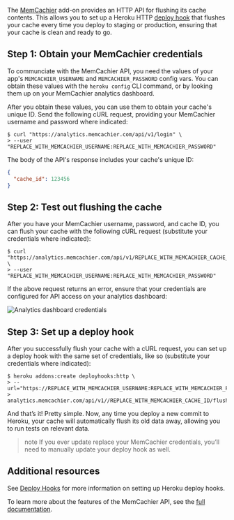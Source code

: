 
The [MemCachier](https://elements.heroku.com/addons/memcachier) add-on provides an HTTP API for flushing its cache contents. This allows you to set up a Heroku HTTP [deploy hook](deploy-hooks) that flushes your cache every time you deploy to staging or production, ensuring that your cache is clean and ready to go.

## Step 1: Obtain your MemCachier credentials

To communciate with the MemCachier API, you need the values of your app's `MEMCACHIER_USERNAME` and `MEMCACHIER_PASSWORD` config vars. You can obtain these values with the `heroku config` CLI command, or by looking them up on your MemCachier analytics dashboard.

After you obtain these values, you can use them to obtain your cache's unique ID. Send the following cURL request, providing your MemCachier username and password where indicated:

```term
$ curl "https://analytics.memcachier.com/api/v1/login" \
> --user "REPLACE_WITH_MEMCACHIER_USERNAME:REPLACE_WITH_MEMCACHIER_PASSWORD"
```

The body of the API's response includes your cache's unique ID:

```json
{
  "cache_id": 123456
}
```

## Step 2: Test out flushing the cache

After you have your MemCachier username, password, and cache ID, you can flush your cache with the following cURL request (substitute your credentials where indicated):

```term
$ curl "https://analytics.memcachier.com/api/v1/REPLACE_WITH_MEMCACHIER_CACHE_ID/flush" \
> --user "REPLACE_WITH_MEMCACHIER_USERNAME:REPLACE_WITH_MEMCACHIER_PASSWORD"
```

If the above request returns an error, ensure that your credentials are configured for API access on your analytics dashboard:

![Analytics dashboard credentials](https://s3.amazonaws.com/heroku-devcenter-files/article-images/1508409957-screen-shot-2017-09-07-at-11-14-48-am.png)

## Step 3: Set up a deploy hook

After you successfully flush your cache with a cURL request, you can set up a deploy hook with the same set of credentials, like so (substitute your credentials where indicated):

```term
$ heroku addons:create deployhooks:http \
> --url="https://REPLACE_WITH_MEMCACHIER_USERNAME:REPLACE_WITH_MEMCACHIER_PASSWORD@\
> analytics.memcachier.com/api/v1//REPLACE_WITH_MEMCACHIER_CACHE_ID/flush"
```

And that’s it! Pretty simple. Now, any time you deploy a new commit to Heroku, your cache will automatically flush its old data away, allowing you to run tests on relevant data.

>note
>If you ever update replace your MemCachier credentials, you’ll need to manually update your deploy hook as well.

## Additional resources

See [Deploy Hooks](https://devcenter.heroku.com/articles/deploy-hooks#http-post-hook) for more information on setting up Heroku deploy hooks.

To learn more about the features of the MemCachier API, see the [full documentation](memcachier#analytics-api).
